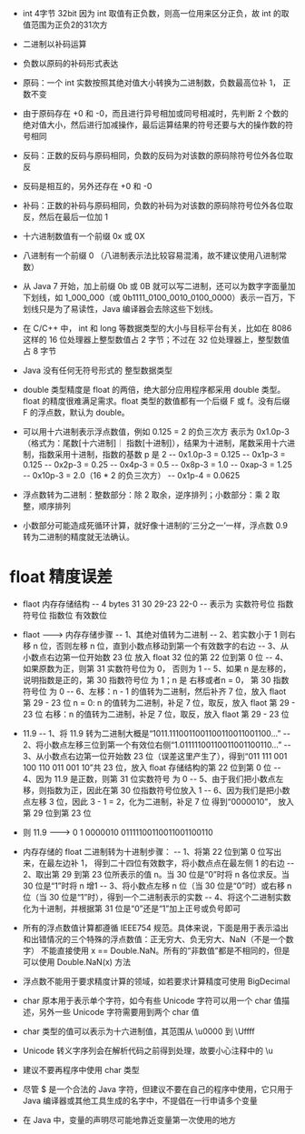 - int 4字节 32bit 因为 int 取值有正负数，则高一位用来区分正负，故 int 的取值范围为正负2的31次方

- 二进制以补码运算
- 负数以原码的补码形式表达
- 原码：一个 int 实数按照其绝对值大小转换为二进制数，负数最高位补 1， 正数不变
- 由于原码存在 +0 和 -0，而且进行异号相加或同号相减时，先判断 2 个数的绝对值大小，然后进行加减操作，最后运算结果的符号还要与大的操作数的符号相同

- 反码：正数的反码与原码相同，负数的反码为对该数的原码除符号位外各位取反
- 反码是相互的，另外还存在 +0 和 -0

- 补码：正数的补码与原码相同，负数的补码为对该数的原码除符号位外各位取反，然后在最后一位加 1

- 十六进制数值有一个前缀 0x 或 0X
- 八进制有一个前缀 0 （八进制表示法比较容易混淆，故不建议使用八进制常数）

- 从 Java 7 开始，加上前缀 0b 或 0B 就可以写二进制，还可以为数字字面量加下划线，如 1_000_000（或 0b1111_0100_0010_0100_0000）表示一百万，下划线只是为了易读性，Java 编译器会去除这些下划线。

- 在 C/C++ 中， int 和 long 等数据类型的大小与目标平台有关，比如在 8086 这样的 16 位处理器上整型数值占 2 字节；不过在 32 位处理器上，整型数值占 8 字节

- Java 没有任何无符号形式的 整型数据类型

- double 类型精度是 float 的两倍，绝大部分应用程序都采用 double 类型。 float 的精度很难满足需求。float 类型的数值都有一个后缀 F 或 f。没有后缀 F 的浮点数，默认为 double。
- 可以用十六进制表示浮点数值，例如 0.125 = 2 的负三次方 表示为 0x1.0p-3（格式为：尾数[十六进制]｜ 指数[十进制]），结果为十进制，尾数采用十六进制，指数采用十进制，指数的基数 p 是 2
-- 0x1.0p-3 = 0.125
-- 0x1p-3 = 0.125
-- 0x2p-3 = 0.25
-- 0x4p-3 = 0.5
-- 0x8p-3 = 1.0
-- 0xap-3 = 1.25
-- 0x10p-3 = 2.0（16 * 2 的负三次方）
-- 0x1p-4 = 0.0625

- 浮点数转为二进制：整数部分：除 2 取余，逆序排列；小数部分：乘 2 取整，顺序排列
- 小数部分可能造成死循环计算，就好像十进制的‘三分之一’一样，浮点数 0.9 转为二进制的精度就无法确认。

# float 精度误差
- flaot 内存存储结构
-- 4 bytes     31              30              29-23           22-0
-- 表示为       实数符号位       指数符号位       指数位           有效数位
- flaot ---> 内存存储步骤
-- 1、其绝对值转为二进制
-- 2、若实数小于 1 则右移 n 位，否则左移 n 位，直到小数点移动到第一个有效数字的右边
-- 3、从小数点右边第一位开始数 23 位 放入 float 32 位的第 22 位到第 0 位
-- 4、如果原数为正，则第 31 实数符号位为 0， 否则为 1
-- 5、如果 n 是左移的，说明指数是正的，第 30 指数符号位 为 1；n 是 右移或者n = 0， 第 30 指数符号位 为 0
-- 6、左移：n - 1 的值转为二进制，然后补齐 7 位，放入 flaot 第 29 - 23 位
   n = 0: n 的值转为二进制，补足 7 位，取反，放入 flaot 第 29 - 23 位
   右移：n 的值转为二进制，补足 7 位，取反，放入 flaot 第 29 - 23 位

- 11.9
-- 1、将 11.9 转为二进制大概是“1011.1110011001100110011001100...”
-- 2、将小数点左移三位到第一个有效位右侧“1.01111100110011001100110...”
-- 3、从小数点右边第一位开始数 23 位（误差这里产生了），得到“011 111 001 100 110 011 001 10”共 23 位，放入 float 存储结构的第 22 位到第 0 位
-- 4、因为 11.9 是正数，则第 31 位实数符号 为 0
-- 5、由于我们把小数点左移，则指数为正，因此在第 30 位指数符号位放入 1
-- 6、因为我们是把小数点左移 3 位，因此 3 - 1 = 2，化为二进制，补足 7 位 得到“0000010”， 放入第 29 位到第 23 位

- 则 11.9 ---> 0 1 0000010 01111100110011001100110

- 内存存储的 float 二进制转为十进制步骤：
-- 1、将第 22 位到第 0 位写出来，在最左边补 1， 得到二十四位有效数字，将小数点点在最左侧 1 的右边
-- 2、取出第 29 到第 23 位所表示的值 n。当 30 位是“0”时将 n 各位求反。当 30 位是“1”时将 n 增1
-- 3、将小数点左移 n 位（当 30 位是“0”时）或右移 n 位（当 30 位是“1”时），得到一个二进制表示的实数
-- 4、将这个二进制实数化为十进制，并根据第 31 位是“0”还是“1”加上正号或负号即可

- 所有的浮点数值计算都遵循 IEEE754 规范。具体来说，下面是用于表示溢出和出错情况的三个特殊的浮点数值：正无穷大、负无穷大、NaN（不是一个数字）
不能直接使用 x == Double.NaN。所有的“非数值”都是不相同的，但是可以使用 Double.NaN(x) 方法


- 浮点数不能用于要求精度计算的领域，如若要求计算精度可使用 BigDecimal

- char 原本用于表示单个字符，如今有些 Unicode 字符可以用一个 char 值描述，另外一些 Unicode 字符需要用到两个 char 值
- char 类型的值可以表示为十六进制值，其范围从 \u0000 到 \Uffff

- Unicode 转义字序列会在解析代码之前得到处理，故要小心注释中的 \u
- 建议不要再程序中使用 char 类型

- 尽管 $ 是一个合法的 Java 字符，但建议不要在自己的程序中使用，它只用于 Java 编译器或其他工具生成的名字中，不提倡在一行申请多个变量
- 在 Java 中，变量的声明尽可能地靠近变量第一次使用的地方
